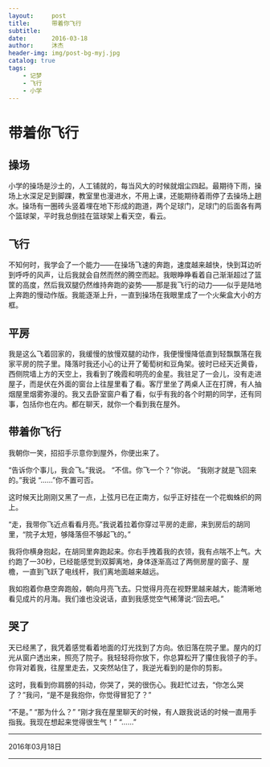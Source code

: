 ```yaml
---
layout:     post
title:      带着你飞行
subtitle:
date:       2016-03-18
author:     沐杰
header-img: img/post-bg-myj.jpg
catalog: true
tags:
    - 记梦
    - 飞行
    - 小学
---
```

# 带着你飞行

## 操场

小学的操场是沙土的，人工铺就的，每当风大的时候就烟尘四起。最期待下雨，操场上水深足足到脚踝，教室里也漫进水，不用上课，还能期待着雨停了去操场上趟水。操场有一圈砖头竖着埋在地下形成的跑道，两个足球门，足球门的后面各有两个篮球架，平时我总倒挂在篮球架上看天空，看云。

## 飞行

不知何时，我学会了一个能力——在操场飞速的奔跑，速度越来越快，快到耳边听到呼呼的风声，让后我就会自然而然的腾空而起。我眼睁睁看着自己渐渐超过了篮筐的高度，然后我双腿仍然维持奔跑的姿势——那是我飞行的动力——似乎是陆地上奔跑的慢动作版。我能逐渐上升，一直到操场在我眼里成了一个火柴盒大小的方框。

## 平房

我是这么飞着回家的，我缓慢的放慢双腿的动作，我便慢慢降低直到轻飘飘落在我家平房的院子里。降落时我还小心的让开了葡萄树和豆角架。彼时已经天近黄昏，西侧院墙上方的天空上，我看到了晚霞和明亮的金星。我驻足了一会儿，没有走进屋子，而是伏在外面的窗台上往屋里看了看。客厅里坐了两桌人正在打牌，有人抽烟屋里烟雾弥漫的。我又去卧室窗户看了看，似乎有我的各个时期的同学，还有同事，包括你也在内。都在聊天，就你一个看到我在屋外。

## 带着你飞行

我朝你一笑，招招手示意你到屋外，你便出来了。

“告诉你个事儿，我会飞。”我说。
“不信。你飞一个？”你说。
“我刚才就是飞回来的。”我说
“……”你不置可否。

这时候天比刚刚又黑了一点，上弦月已在正南方，似乎正好挂在一个花蜘蛛织的网上。

“走，我带你飞近点看看月亮。”我说着拉着你穿过平房的走廊，来到房后的胡同里，“院子太短，够降落但不够起飞的。”

我将你横身抱起，在胡同里奔跑起来。你右手拽着我的衣领，我有点喘不上气。大约跑了一30秒，已经能感觉到双脚离地，身体逐渐高过了两侧房屋的窗子、屋檐，一直到飞跃了电线杆，我们离地面越来越远。

我如抱着你悬空奔跑般，朝向月亮飞去。只觉得月亮在视野里越来越大，能清晰地看见成片的月海。我们谁也没说话，直到我感觉空气稀薄说:“回去吧。”

## 哭了

天已经黑了，我凭着感觉看着地面的灯光找到了方向。依旧落在院子里。屋内的灯光从窗户透出来，照亮了院子。我轻轻将你放下，你总算松开了攥住我领子的手。你背对着我，往屋里走去，又突然站住了，我逆光看到的是你的剪影。

这时，我看到你肩膀的抖动，你哭了，哭的很伤心。我赶忙过去，“你怎么哭了？”我问，“是不是我抱你，你觉得冒犯了？”

“不是。”
“那为什么？”
“刚才我在屋里聊天的时候，有人跟我说话的时候一直用手指我。我现在想起来觉得很生气！”
“……”

***

2016年03月18日

***
